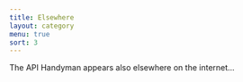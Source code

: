 ```yaml
---
title: Elsewhere
layout: category
menu: true
sort: 3
---
```


The API Handyman appears also elsewhere on the internet...
